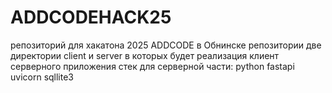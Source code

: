 # ADDCODEHACK25
репозиторий для хакатона  2025 ADDCODE в Обнинске
репозитории две директории client и server в которых будет реализация клиент серверного приложения
стек для серверной части: python fastapi uvicorn sqllite3
